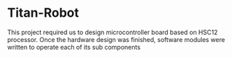 # Titan-Robot

This project required us to design microcontroller board based on HSC12 processor. Once the hardware design was finished, software modules were written to operate each of its sub components

